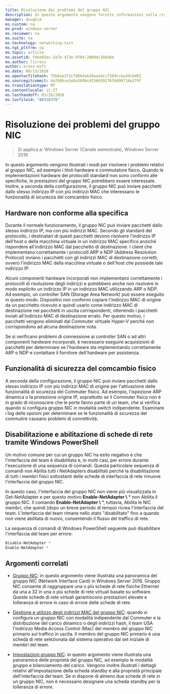 ```yaml
---
title: Risoluzione dei problemi del gruppo NIC
description: In questo argomento vengono fornite informazioni sulla risoluzione dei problemi relativi al gruppo NIC in Windows Server 2016.
manager: dougkim
ms.custom: na
ms.prod: windows-server
ms.reviewer: na
ms.suite: na
ms.technology: networking-nict
ms.tgt_pltfrm: na
ms.topic: article
ms.assetid: fdee02ec-3a7e-473e-9784-2889dc1b6dbb
ms.author: lizross
author: eross-msft
ms.date: 09/13/2018
ms.openlocfilehash: 75b6ae2f2c7d6b4ab28aaedcc7309ccba3dcbd02
ms.sourcegitcommit: da7b9bce1eba369bcd156639276f6899714e279f
ms.translationtype: MT
ms.contentlocale: it-IT
ms.lasthandoff: 03/26/2020
ms.locfileid: "80316378"
---
```

# <a name="troubleshooting-nic-teaming"></a>Risoluzione dei problemi del gruppo NIC

>Si applica a: Windows Server (Canale semestrale), Windows Server 2016

In questo argomento vengono illustrati i modi per risolvere i problemi relativi al gruppo NIC, ad esempio i titoli hardware e commutatore fisico.  Quando le implementazioni hardware dei protocolli standard non sono conformi alle specifiche, le prestazioni del gruppo NIC potrebbero essere interessate. Inoltre, a seconda della configurazione, il gruppo NIC può inviare pacchetti dallo stesso indirizzo IP con più indirizzi MAC che interessano le funzionalità di sicurezza del comcambio fisico.

  
## <a name="hardware-that-doesnt-conform-to-specification"></a>Hardware non conforme alla specifica  
  
Durante il normale funzionamento, il gruppo NIC può inviare pacchetti dallo stesso indirizzo IP, ma con più indirizzi MAC. Secondo gli standard del protocollo, i destinatari di questi pacchetti devono risolvere l'indirizzo IP dell'host o della macchina virtuale in un indirizzo MAC specifico anziché rispondere all'indirizzo MAC dal pacchetto di destinazione.  I client che implementano correttamente i protocolli ARP e NDP (Address Resolution Protocol) inviano i pacchetti con gli indirizzi MAC di destinazione corretti, ovvero l'indirizzo MAC della macchina virtuale o dell'host che possiede tale indirizzo IP. 
  
Alcuni componenti hardware incorporati non implementano correttamente i protocolli di risoluzione degli indirizzi e potrebbero anche non risolvere in modo esplicito un indirizzo IP in un indirizzo MAC utilizzando ARP o NDP.  Ad esempio, un controller SAN (Storage Area Network) può essere eseguito in questo modo. Dispositivi non conformi copiare l'indirizzo MAC di origine da un pacchetto ricevuto e quindi usarlo come indirizzo MAC di destinazione nei pacchetti in uscita corrispondenti, ottenendo i pacchetti inviati all'indirizzo MAC di destinazione errato. Per questo motivo, i pacchetti vengono eliminati dal Commuter virtuale Hyper-V perché non corrispondono ad alcuna destinazione nota.  
  
Se si verificano problemi di connessione ai controller SAN o ad altri componenti hardware incorporati, è necessario eseguire acquisizioni di pacchetti per determinare se l'hardware sta implementando correttamente ARP o NDP e contattare il fornitore dell'hardware per assistenza.  

  
## <a name="physical-switch-security-features"></a>Funzionalità di sicurezza del comcambio fisico  
A seconda della configurazione, il gruppo NIC può inviare pacchetti dallo stesso indirizzo IP con più indirizzi MAC di origine per l'attivazione delle funzionalità di sicurezza del Commuter fisico. Ad esempio, l'ispezione ARP dinamica o la protezione origine IP, soprattutto se il Commuter fisico non è in grado di riconoscere che le porte fanno parte di un team, che si verifica quando si configura gruppo NIC in modalità switch indipendente. Esaminare i log delle opzioni per determinare se le funzionalità di sicurezza del commutire causano problemi di connettività. 
  
## <a name="disabling-and-enabling-network-adapters-by-using-windows-powershell"></a>Disabilitazione e abilitazione di schede di rete tramite Windows PowerShell  

Un motivo comune per cui un gruppo NIC ha esito negativo è che l'interfaccia del team è disabilitata e, in molti casi, per errore durante l'esecuzione di una sequenza di comandi.  Questa particolare sequenza di comandi non Abilita tutti i NetAdapters disabilitati perché la disabilitazione di tutti i membri fisici sottostanti delle schede di interfaccia di rete rimuove l'interfaccia del gruppo NIC. 

In questo caso, l'interfaccia del gruppo NIC non viene più visualizzata in Get-NetAdapter e per questo motivo **Enable-NetAdapter \\** * non Abilita il gruppo NIC. Il comando **Enable-NetAdapter \\** *, tuttavia, Abilita le NIC membri, che quindi (dopo un breve periodo di tempo) ricrea l'interfaccia del team. L'interfaccia del team rimane nello stato "disabilitato" fino a quando non viene abilitata di nuovo, consentendo il flusso del traffico di rete. 

La sequenza di comandi di Windows PowerShell seguente può disabilitare l'interfaccia del team per errore:  
  
```PowerShell 
Disable-NetAdapter *  
Enable-NetAdapter *  
```  
  

  
## <a name="related-topics"></a>Argomenti correlati  
- [Gruppo NIC](NIC-Teaming.md): in questo argomento viene illustrata una panoramica del gruppo NIC (Network Interface Card) in Windows Server 2016. Gruppo NIC consente di raggruppare una o più schede di rete fisiche Ethernet da una a 32 in una o più schede di rete virtuali basate su software. Queste schede di rete virtuali garantiscono prestazioni elevate e tolleranza di errore in caso di errore delle schede di rete.   

- [Gestione e utilizzo degli indirizzi MAC del gruppo NIC](NIC-Teaming-MAC-Address-Use-and-Management.md): quando si configura un gruppo NIC con modalità indipendente dal Commuter e la distribuzione del carico dinamico o degli indirizzi hash, il team USA l'indirizzo Media Access Control (Mac) del membro del gruppo NIC primario sul traffico in uscita. Il membro del gruppo NIC primario è una scheda di rete selezionata dal sistema operativo dal set iniziale di membri del team.

- [Impostazioni gruppo NIC](nic-teaming-settings.md): in questo argomento viene illustrata una panoramica delle proprietà del gruppo NIC, ad esempio le modalità gruppo e bilanciamento del carico. Vengono inoltre illustrati i dettagli relativi all'impostazione della scheda standby e alla proprietà principale dell'interfaccia del team. Se si dispone di almeno due schede di rete in un gruppo NIC, non è necessario designare una scheda standby per la tolleranza di errore.
  


